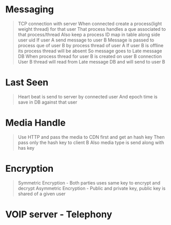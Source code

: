 # Messaging
> TCP connection with server
> When connected create a process(light weight thread) for that user
> That process handles a que associated to that process/thread
> Also keep a process ID map in table along side user uid
> If user A send message to user B
> Message is passed to process que of user B by process thread of user A
> If user B is offline its process thread will be absent
> So message goes to Late message DB
> When process thread for user B is created on user B connection
> User B thread will read from Late message DB and will send to user B

# Last Seen
> Heart beat is send to server by connected user
> And epoch time is save in DB against that user

# Media Handle
> Use HTTP and pass the media to CDN first and get an hash key
> Then pass only the hash key to client B
> Also media type is send along with has key

# Encryption
> Symmetric Encryption - Both parties uses same key to encrypt and decrypt
> Asymmetric Encryption - Public and private key, public key is shared of a given user

# VOIP server - Telephony